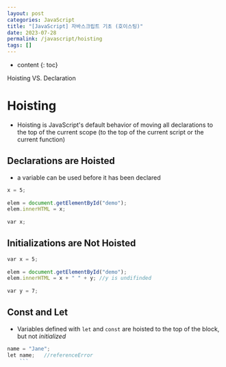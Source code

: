 ```yaml
---
layout: post
categories: JavaScript
title: "[JavaScript] 자바스크립트 기초 (호이스팅)"
date: 2023-07-28
permalink: /javascript/hoisting
tags: []
---
```

* content
{: toc}
<!--more-->

Hoisting VS. Declaration




# Hoisting
- Hoisting is JavaScript's default behavior of moving all declarations to the top of the current scope (to the top of the current script or the current function)
## Declarations are Hoisted
- a variable can be used before it has been declared
```js
x = 5; 
  
elem = document.getElementById("demo");  
elem.innerHTML = x;   
  
var x; 
```

## Initializations are Not Hoisted
```js
var x = 5; 
  
elem = document.getElementById("demo");   
elem.innerHTML = x + " " + y; //y is undifinded          
  
var y = 7;
```

## Const and Let
- Variables defined with `let` and `const` are hoisted to the top of the block, but not _initialized_
```js
name = "Jane";  
let name;   //referenceError
	```